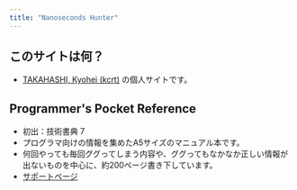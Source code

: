 ```yaml
---
title: "Nanoseconds Hunter"
---
```


## このサイトは何？

- [TAKAHASHI, Kyohei (kcrt)](https://profile.kcrt.net/) の個人サイトです。

## Programmer's Pocket Reference

- 初出：技術書典 7
- プログラマ向けの情報を集めたA5サイズのマニュアル本です。
- 何回やっても毎回ググってしまう内容や、ググってもなかなか正しい情報が出ないものを中心に、約200ページ書き下しています。
- [サポートページ](/ppr)
